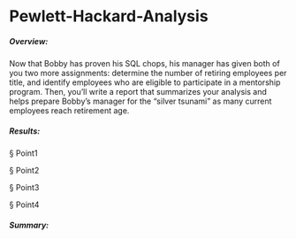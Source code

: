 # Pewlett-Hackard-Analysis

##### Overview:

Now that Bobby has proven his SQL chops, his manager has given both of you two more assignments: determine the number of retiring employees per title, and identify employees who are eligible to participate in a mentorship program. Then, you’ll write a report that summarizes your analysis and helps prepare Bobby’s manager for the “silver tsunami” as many current employees reach retirement age.

##### Results:
§ Point1

§ Point2

§ Point3

§ Point4
##### Summary:
